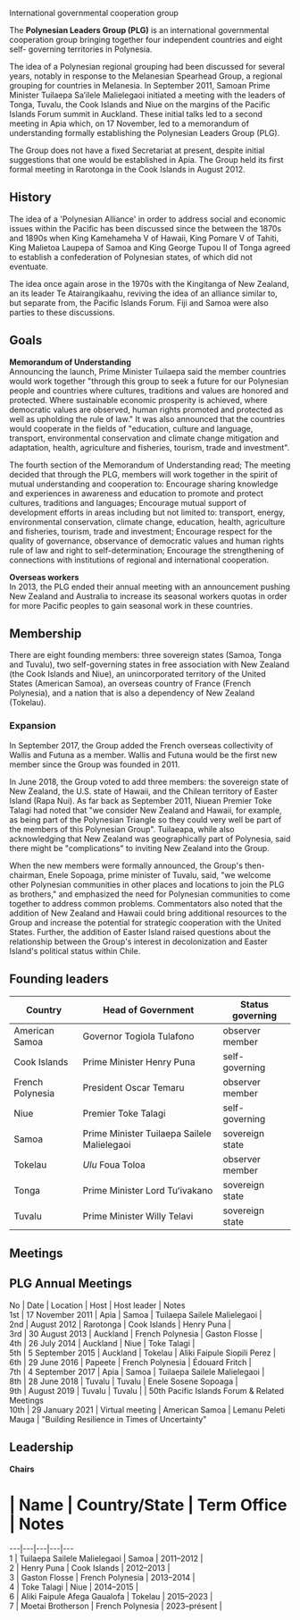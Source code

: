 International governmental cooperation group

The **Polynesian Leaders Group (PLG)** is an international governmental
cooperation group bringing together four independent countries and eight self-
governing territories in Polynesia.

The idea of a Polynesian regional grouping had been discussed for several
years, notably in response to the Melanesian Spearhead Group, a regional
grouping for countries in Melanesia. In September 2011, Samoan Prime Minister
Tuilaepa Sa’ilele Malielegaoi initiated a meeting with the leaders of Tonga,
Tuvalu, the Cook Islands and Niue on the margins of the Pacific Islands Forum
summit in Auckland. These initial talks led to a second meeting in Apia which,
on 17 November, led to a memorandum of understanding formally establishing the
Polynesian Leaders Group (PLG).

The Group does not have a fixed Secretariat at present, despite initial
suggestions that one would be established in Apia. The Group held its first
formal meeting in Rarotonga in the Cook Islands in August 2012.

## History

The idea of a 'Polynesian Alliance' in order to address social and economic
issues within the Pacific has been discussed since the between the 1870s and
1890s when King Kamehameha V of Hawaii, King Pomare V of Tahiti, King Malietoa
Laupepa of Samoa and King George Tupou II of Tonga agreed to establish a
confederation of Polynesian states, of which did not eventuate.

The idea once again arose in the 1970s with the Kingitanga of New Zealand, an
its leader Te Atairangikaahu, reviving the idea of an alliance similar to, but
separate from, the Pacific Islands Forum. Fiji and Samoa were also parties to
these discussions.

## Goals

**Memorandum of Understanding**  
Announcing the launch, Prime Minister Tuilaepa said the member countries would
work together "through this group to seek a future for our Polynesian people
and countries where cultures, traditions and values are honored and protected.
Where sustainable economic prosperity is achieved, where democratic values are
observed, human rights promoted and protected as well as upholding the rule of
law." It was also announced that the countries would cooperate in the fields
of "education, culture and language, transport, environmental conservation and
climate change mitigation and adaptation, health, agriculture and fisheries,
tourism, trade and investment".

The fourth section of the Memorandum of Understanding read; The meeting
decided that through the PLG, members will work together in the spirit of
mutual understanding and cooperation to: Encourage sharing knowledge and
experiences in awareness and education to promote and protect cultures,
traditions and languages; Encourage mutual support of development efforts in
areas including but not limited to: transport, energy, environmental
conservation, climate change, education, health, agriculture and fisheries,
tourism, trade and investment; Encourage respect for the quality of
governance, observance of democratic values and human rights rule of law and
right to self-determination; Encourage the strengthening of connections with
institutions of regional and international cooperation.

**Overseas workers**  
In 2013, the PLG ended their annual meeting with an announcement pushing New
Zealand and Australia to increase its seasonal workers quotas in order for
more Pacific peoples to gain seasonal work in these countries.

## Membership

There are eight founding members: three sovereign states (Samoa, Tonga and
Tuvalu), two self-governing states in free association with New Zealand (the
Cook Islands and Niue), an unincorporated territory of the United States
(American Samoa), an overseas country of France (French Polynesia), and a
nation that is also a dependency of New Zealand (Tokelau).

### Expansion

In September 2017, the Group added the French overseas collectivity of Wallis
and Futuna as a member. Wallis and Futuna would be the first new member since
the Group was founded in 2011.

In June 2018, the Group voted to add three members: the sovereign state of New
Zealand, the U.S. state of Hawaii, and the Chilean territory of Easter Island
(Rapa Nui). As far back as September 2011, Niuean Premier Toke Talagi had
noted that "we consider New Zealand and Hawaii, for example, as being part of
the Polynesian Triangle so they could very well be part of the members of this
Polynesian Group". Tuilaeapa, while also acknowledging that New Zealand was
geographically part of Polynesia, said there might be "complications" to
inviting New Zealand into the Group.

When the new members were formally announced, the Group's then-chairman, Enele
Sopoaga, prime minister of Tuvalu, said, "we welcome other Polynesian
communities in other places and locations to join the PLG as brothers," and
emphasized the need for Polynesian communities to come together to address
common problems. Commentators also noted that the addition of New Zealand and
Hawaii could bring additional resources to the Group and increase the
potential for strategic cooperation with the United States. Further, the
addition of Easter Island raised questions about the relationship between the
Group's interest in decolonization and Easter Island's political status within
Chile.

## Founding leaders

Country  | Head of Government  | Status governing   
---|---|---  
American Samoa | Governor Togiola Tulafono | observer member   
Cook Islands | Prime Minister Henry Puna | self-governing   
French Polynesia | President Oscar Temaru | observer member   
Niue | Premier Toke Talagi | self-governing   
Samoa | Prime Minister Tuilaepa Sailele Malielegaoi | sovereign state   
Tokelau | _Ulu_ Foua Toloa | observer member   
Tonga | Prime Minister Lord Tuʻivakano | sovereign state   
Tuvalu | Prime Minister Willy Telavi | sovereign state   
  
## Meetings

PLG Annual Meetings  
---  
No | Date | Location | Host | Host leader | Notes   
1st | 17 November 2011 | Apia |  Samoa | Tuilaepa Sailele Malielegaoi |   
2nd | August 2012 | Rarotonga |  Cook Islands | Henry Puna |   
3rd | 30 August 2013 | Auckland |  French Polynesia | Gaston Flosse |   
4th | 26 July 2014 | Auckland |  Niue | Toke Talagi |   
5th | 5 September 2015 | Auckland |  Tokelau | Aliki Faipule Siopili Perez |   
6th | 29 June 2016 | Papeete |  French Polynesia | Édouard Fritch |   
7th | 4 September 2017 | Apia |  Samoa | Tuilaepa Sailele Malielegaoi |   
8th | 28 June 2018 | Tuvalu |  Tuvalu | Enele Sosene Sopoaga |   
9th | August 2019 | Tuvalu |  Tuvalu |  | 50th Pacific Islands Forum & Related Meetings   
10th | 29 January 2021 | Virtual meeting |  American Samoa | Lemanu Peleti Mauga | "Building Resilience in Times of Uncertainty"   
  
## Leadership

**Chairs**

# | Name | Country/State | Term Office | Notes   
---|---|---|---|---  
1 | Tuilaepa Sailele Malielegaoi |  Samoa | 2011–2012 |   
2 | Henry Puna |  Cook Islands | 2012–2013 |   
3 | Gaston Flosse |  French Polynesia | 2013–2014 |   
4 | Toke Talagi |  Niue | 2014–2015 |   
6 | Aliki Faipule Afega Gaualofa |  Tokelau | 2015–2023 |   
7 | Moetai Brotherson |  French Polynesia | 2023–présent |